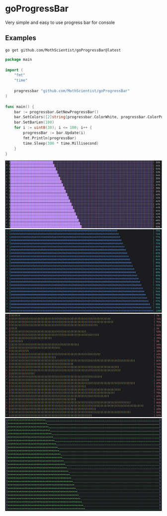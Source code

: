# goProgressBar

Very simple and easy to use progress bar for console

## Examples

```
go get github.com/MothScientist/goProgressBar@latest
```

```go
package main

import (
	"fmt"
	"time"

	progressbar "github.com/MothScientist/goProgressBar"
)

func main() {
	bar := progressbar.GetNewProgressBar()
	bar.SetColors([2]string{progressbar.ColorWhite, progressbar.ColorPurple})
	bar.SetBarLen(100)
	for i := uint8(30); i <= 100; i++ {
		progressBar := bar.Update(i)
		fmt.Println(progressBar)
		time.Sleep(300 * time.Millisecond)
	}
}
```

![example1.png](images/example1.png)
![example2.png](images/example2.png)
![example3.png](images/example3.png)
![example4.png](images/example4.png)